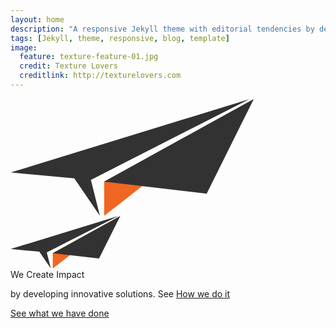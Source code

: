 ```yaml
---
layout: home
description: "A responsive Jekyll theme with editorial tendencies by designer Michael Rose."
tags: [Jekyll, theme, responsive, blog, template]
image:
  feature: texture-feature-01.jpg
  credit: Texture Lovers
  creditlink: http://texturelovers.com
---
```



<section class="impact-wrap">
<div class="impact-image">
<div class="impact-screen-image">
<?xml version="1.0" encoding="UTF-8" standalone="no"?>
<svg width="390px" height="188px" viewBox="0 0 390 188" version="1.1" xmlns="http://www.w3.org/2000/svg" xmlns:xlink="http://www.w3.org/1999/xlink" xmlns:sketch="http://www.bohemiancoding.com/sketch/ns">
<!-- Generator: Sketch Beta 3.0.1 (7595) - http://www.bohemiancoding.com/sketch -->
<title>Shape + Plane_innovations + Plane_innovations 2</title>
<description>Created with Sketch Beta.</description>
<defs></defs>
<g id="Homepage" stroke="none" stroke-width="1" fill="none" fill-rule="evenodd" sketch:type="MSPage">
<g id="Homepage---desktop-2" sketch:type="MSArtboardGroup" transform="translate(-312.000000, -169.000000)">
<g id="Shape-+-Plane_innovations-+-Plane_innovations-2" sketch:type="MSLayerGroup" transform="translate(312.000000, 170.000000)">
<g id="Plane_innovations-+-Plane_innovations-2" sketch:type="MSShapeGroup">
<g id="Plane_innovations">
<g id="Group">
<path d="M149.888521,186.788178 L149.888521,132.083921 L389.169611,-0.0976237624 L149.888521,186.788178" id="Shape" fill="#F16622"></path>
<path d="M149.888521,132.083921 L313.884284,151.157208 L389.169611,-0.0976237624 L149.888521,132.083921 Z" id="Shape" fill="#323232"></path>
<path d="M143.052445,186.788178 L128.624417,129.328911 L382.328005,-0.0976237624 L0.497772512,117.362297 L102.080237,126.846455 L143.052445,186.788178" id="Shape" fill="#323232"></path>
</g>
</g>
</g>
</g>
</g>
</g>
</svg>
</div>
<div class="impact-mobile-image">
<?xml version="1.0" encoding="UTF-8" standalone="no"?>
<svg width="176px" height="85px" viewBox="0 0 176 85" version="1.1" xmlns="http://www.w3.org/2000/svg" xmlns:xlink="http://www.w3.org/1999/xlink" xmlns:sketch="http://www.bohemiancoding.com/sketch/ns">
<!-- Generator: Sketch Beta 3.0.1 (7595) - http://www.bohemiancoding.com/sketch -->
<title>Shape + Plane_innovations + Plane_innovations 3</title>
<description>Created with Sketch Beta.</description>
<defs></defs>
<g id="Homepage" stroke="none" stroke-width="1" fill="none" fill-rule="evenodd" sketch:type="MSPage">
<g id="Mobile-Portrait" sketch:type="MSArtboardGroup" transform="translate(-74.000000, -182.000000)">
<g id="Shape-+-Plane_innovations-+-Plane_innovations-3" sketch:type="MSLayerGroup" transform="translate(74.000000, 182.000000)">
<g id="Plane_innovations-+-Plane_innovations-2">
<g id="Plane_innovations" sketch:type="MSShapeGroup">
<g id="Group">
<path d="M67.6419994,84.089143 L67.6419994,59.4621341 L175.625261,-0.0439487048 L67.6419994,84.089143" id="Shape" fill="#F16622"></path>
<path d="M67.6419994,59.4621341 L141.650344,68.0486323 L175.625261,-0.0439487048 L67.6419994,59.4621341 Z" id="Shape" fill="#323232"></path>
<path d="M64.557001,84.089143 L58.0458908,58.2218713 L172.537766,-0.0439487048 L0.2246358,52.8346872 L46.0669787,57.1043084 L64.557001,84.089143" id="Shape" fill="#323232"></path>
</g>
</g>
<g id="Plane_innovations-2" transform="translate(0.000000, 29.712177)">
<g id="Group"></g>
</g>
</g>
</g>
</g>
</g>
</svg>
</div>
</div>
<div class="impact-info">
<span class="impact">We Create Impact</span>
<p>
by developing innovative solutions. See <a href="how">How we do it</a>
</p>
</div>
</section>

<a href="work" class="button work-btn"><span class="see-work"> See what we have done</span><span class="progress"></span></a>
